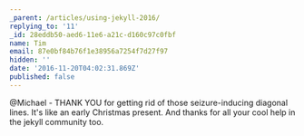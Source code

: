 ```yaml
---
_parent: /articles/using-jekyll-2016/
replying_to: '11'
_id: 28eddb50-aed6-11e6-a21c-d160c97c0fbf
name: Tim
email: 87e0bf84b76f1e38956a7254f7d27f97
hidden: ''
date: '2016-11-20T04:02:31.869Z'
published: false
---
```


@Michael - THANK YOU for getting rid of those seizure-inducing diagonal lines.
It's like an early Christmas present. And thanks for all your cool help in the
jekyll community too.
